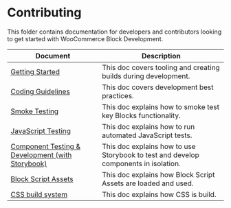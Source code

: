 # Contributing

This folder contains documentation for developers and contributors looking to get started with WooCommerce Block Development.

| Document                                                         | Description                                                                         |
| ---------------------------------------------------------------- | ----------------------------------------------------------------------------------- |
| [Getting Started](getting-started.md)                            | This doc covers tooling and creating builds during development.                     |
| [Coding Guidelines](coding-guidelines.md)                        | This doc covers development best practices.                                         |
| [Smoke Testing](smoke-testing.md)                                | This doc explains how to smoke test key Blocks functionality.                       |
| [JavaScript Testing](javascript-testing.md)                      | This doc explains how to run automated JavaScript tests.                            |
| [Component Testing & Development (with Storybook)](storybook.md) | This doc explains how to use Storybook to test and develop components in isolation. |
| [Block Script Assets](block-assets.md)                           | This doc explains how Block Script Assets are loaded and used.                      |
| [CSS build system](css-build-system.md)                          | This doc explains how CSS is build.                                                 |
